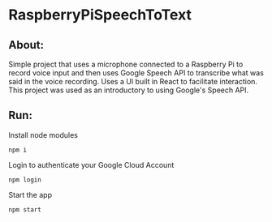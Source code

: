 # RaspberryPiSpeechToText


## About:
Simple project that uses a microphone connected to a Raspberry Pi to record voice input and then uses Google Speech API to transcribe what was said in the voice recording. Uses a UI built in React to facilitate interaction. This project was used as an introductory to using Google's Speech API.

## Run:
Install node modules
```
npm i
```

Login to authenticate your Google Cloud Account 
```
npm login
```

Start the app
```
npm start
```
